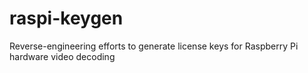 # raspi-keygen
Reverse-engineering efforts to generate license keys for Raspberry Pi hardware video decoding

